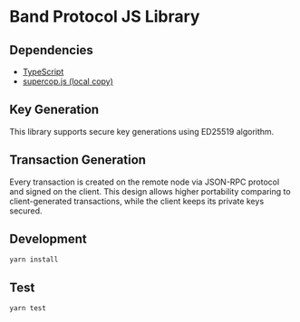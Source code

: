 # Band Protocol JS Library

## Dependencies

- [TypeScript](https://www.typescriptlang.org/)
- [supercop.js (local copy)](https://github.com/1p6/supercop.js)

## Key Generation

This library supports secure key generations using ED25519 algorithm.

## Transaction Generation

Every transaction is created on the remote node via JSON-RPC protocol and signed on the client. This design allows higher portability comparing to client-generated transactions, while the client keeps its private keys secured.

## Development

```
yarn install
```

## Test

```
yarn test
```
